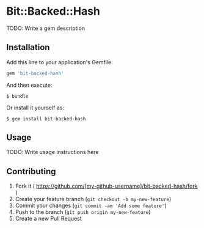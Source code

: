 # Bit::Backed::Hash

TODO: Write a gem description

## Installation

Add this line to your application's Gemfile:

```ruby
gem 'bit-backed-hash'
```

And then execute:

    $ bundle

Or install it yourself as:

    $ gem install bit-backed-hash

## Usage

TODO: Write usage instructions here

## Contributing

1. Fork it ( https://github.com/[my-github-username]/bit-backed-hash/fork )
2. Create your feature branch (`git checkout -b my-new-feature`)
3. Commit your changes (`git commit -am 'Add some feature'`)
4. Push to the branch (`git push origin my-new-feature`)
5. Create a new Pull Request
